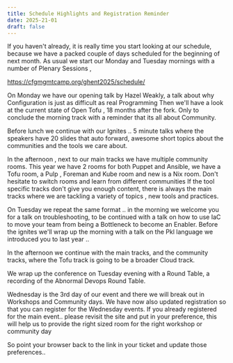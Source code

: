 ```yaml
---
title: Schedule Highlights and Registration Reminder
date: 2025-21-01
draft: false
---
```



If you haven't already, it is really time you start looking at our schedule, because we have a packed couple of days scheduled for the beginning of next month.
As usual we start our Monday and Tuesday mornings with a number of Plenary Sessions , 


https://cfgmgmtcamp.org/ghent2025/schedule/


On Monday we have our opening talk by Hazel Weakly, a talk about why Configuration is just as difficult as real Programming 
Then we'll have a look at the current state of  Open Tofu , 18 months after the fork.
Only to conclude the morning track with a reminder that its all about Community.

Before lunch we continue with our Ignites .. 5 minute talks where the speakers have 20 slides that auto forward,
awesome short topics about the communities and the tools we care about.

In the afternoon , next to our main tracks we have multiple community rooms.
This year we have 2 rooms for both Puppet and Ansible,  we have a Tofu room, a Pulp , Foreman and Kube room 
and new is a Nix room.  Don't hesitate to switch rooms and learn from different communities
If the tool specific tracks don't give you enough content, there is always the main tracks 
where we are tackling a variety of  topics , new tools and practices.


On Tuesday we repeat the same format ..  in the morning 
we welcome you for a talk on troubleshooting, to be continued with a talk on how to use IaC to move your 
team from being a Bottleneck to become an Enabler.   Before the ignites we'll wrap up the morning with a talk 
on the Pkl language we introduced you to last year ..

In the afternoon we continue with the main tracks,  and the community tracks, where the Tofu track is going 
to be a broader Cloud track.


We wrap up the conference on Tuesday evening with a Round Table, a recording of the Abnormal Devops Round Table.


Wednesday is the 3rd day of our event and there we will break out in Workshops and Community days.
We have now also updated registration so that you can register for the Wednesday events.
If you already registered for the main event..  please revisit the site and put in your preference, this will 
help us to provide the right sized room for the right workshop or community day

So point your browser back to the link in your ticket and update those preferences..



